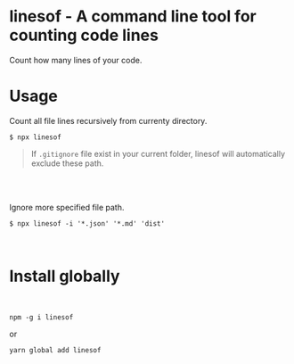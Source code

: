 # linesof - A command line tool for counting code lines
 Count how many lines of your code.

# Usage

Count all file lines recursively from currenty directory. 

```shell
$ npx linesof
```
> If `.gitignore` file exist in your current folder, linesof will automatically exclude these path.

<br />
<br />

Ignore more specified file path.
```shell
$ npx linesof -i '*.json' '*.md' 'dist'
```
<br />

# Install globally
<br />

`npm -g i linesof`

or

`yarn global add linesof`
